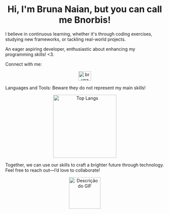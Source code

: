 <h1 align="center">Hi, I'm Bruna Naian, but you can call me Bnorbis!</h1>

<h align="center">I believe in continuous learning, whether it's through coding exercises, studying new frameworks, or tackling real-world projects.</h>

<h align="center">An eager aspiring developer, enthusiastic about enhancing my programming skills! <3.</h>

<h align="center">Connect with me:</h>

<p align="center">
  <a href="https://www.linkedin.com/in/bruna-naian-moreira-lima-garcia-9293a123a/" target="_blank">
    <img align="center" src="https://raw.githubusercontent.com/rahuldkjain/github-profile-readme-generator/master/src/images/icons/Social/linked-in-alt.svg" alt="bruna naian moreira lima garcia" height="30" width="40" />
  </a>
</p>

<h align="center">Languages and Tools:</h>
<h align="center">Beware they do not represent my main skills!</h>

<p align="center">
  <img src="https://github-readme-stats.vercel.app/api/top-langs/?username=Bnorbis&layout=compact" alt="Top Langs" width="200"/>
</p>


<h align="center">Together, we can use our skills to craft a brighter future through technology. Feel free to reach out—I’d love to collaborate!</h>

<p align="center">
  <img src="https://user-images.githubusercontent.com/74038190/226127923-0e8b7792-7b3c-462b-951b-63c96ba1a5af.gif" alt="Descrição do GIF" width="100"/>
</p>
